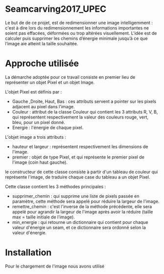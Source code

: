 # Seamcarving2017_UPEC
Le but de de ce projet, est de redimensionner une image intelligemment : c'est à dire lors du redimensionnement les informations importantes ne soient pas effacées, déformées ou trop altérées visuellement.
L'idée est de calculer puis supprimer les chemins d’énergie minimale jusqu’à ce que l’image aie atteint la taille souhaitée.
# Approche utilisée
La démarche adoptée pour ce travail consiste en premier lieu de représenter un objet Pixel et un objet Image.

L'objet Pixel est définis par :

 - Gauche ,Droite, Haut, Bas : ces attributs servent a pointer sur les pixels adjacent au pixel dans l'image.
 - Couleur : attribut de la classe Couleur qui contient les 3 attributs R, V, B, qui représentent respectivement la valeur des couleurs rouge, vert, bleu, pour un pixel donné.
 - Energie : l'énergie de chaque pixel. 

L'objet image a trois attributs :

 - hauteur et largeur : représentent respectivement les dimensions de l'image.
 - premier : objet de type Pixel, et qui représente le premier pixel de l'image (coin haut gauche).

le constructeur de cette classe consiste à partir d'un tableau de couleur qui représente l'image, de traduire chaque case du tableau a un objet Pixel.

Cette classe contient les 3 méthodes principales :

 - supprimer_chemin : qui supprime une liste de pixels passée en paramètre, cette méthode sera appelé pour réduire la largeur de l'image.
 - remettre_chemin : c'est l'inverse de la méthode précédente, elle sera appelé pour agrandir la largeur de l'image après avoir la réduire (taille max = taille initiale de l'image).
 - min_energie : qui retourne un dictionnaire qui contient pour chaque valeur d'énergie un seam, et ce dictionnaire sera ordonné selon la valeur d'énergie. 
 
 # Installation
 Pour le chargement de l'image nous avons utilisé 
<!--stackedit_data:
eyJoaXN0b3J5IjpbLTE2OTA4MTEyOV19
-->